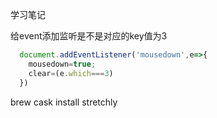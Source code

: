 学习笔记

给event添加监听是不是对应的key值为3
```js
  document.addEventListener('mousedown',e=>{
    mousedown=true;
    clear=(e.which===3)
  })
```

brew cask install stretchly